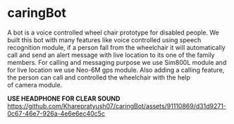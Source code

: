 # caringBot
A bot is a voice controlled wheel chair prototype for disabled people. We built this bot with many features like voice controlled using speech
recognition module, if a person fall from the wheelchair it will automatically call and send an alert message with live location to its one of the family
members. For calling and messaging purpose we use Sim800L module and for live location we use Neo-6M gps module. Also adding a calling feature,
the person can call and controlled the wheelchair with the help of camera module.

**USE HEADPHONE FOR CLEAR SOUND**
https://github.com/Kharepratyush07/caringBot/assets/91110869/d31d9271-0c67-46e7-926a-4e6e6ec40c5c
